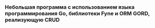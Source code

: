 ### Небольшая программа с использованием языка программирования Go, библиотеки Fyne и ORM GORD, реализующую  **CRUD**